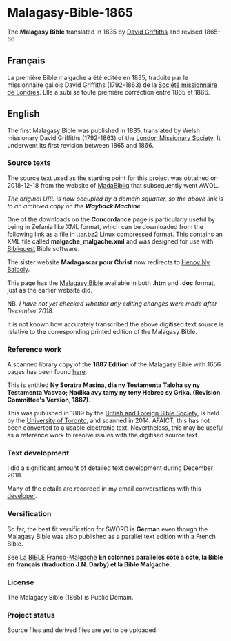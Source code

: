 # Malagasy-Bible-1865
The **Malagasy Bible** translated in 1835 by [David Griffiths](https://en.wikipedia.org/wiki/David_Griffiths_(missionary)) and revised 1865-66

## Français ##
La première Bible malgache a été éditée en 1835, traduite par le missionnaire gallois David Griffiths (1792-1863) de la [Société missionnaire de Londres](https://fr.wikipedia.org/wiki/Soci%C3%A9t%C3%A9_missionnaire_de_Londres). Elle a subi sa toute première correction entre 1865 et 1866.

## English ##
The first Malagasy Bible was published in 1835, translated by Welsh missionary David Griffiths (1792-1863) of the [London Missionary Society](https://en.wikipedia.org/wiki/London_Missionary_Society). It underwent its first revision between 1865 and 1866.

### Source texts ###
The source text used as the starting point for this project was obtained on 2018-12-18 from the website of [MadaBibliq](https://web.archive.org/web/20181218163116/http://madabibliq.org:80/) that subsequently went AWOL.

*The original URL is now occupied by a domain squatter, so the above link is to an archived copy on the **Wayback Machine**.*

One of the downloads on the **Concordance** page is particularly useful by being in Zefania like XML format, which can be downloaded from the following [link](https://web.archive.org/web/20181122034615/http://madabibliq.org/Concordance-malagasy/Linux_Bibliquest_Concordance_Malgache-2.1.0.tar.bz2) as a file in .tar.bz2 Linux compressed format. This contains an XML file called **malgache_malgache.xml** and was designed for use with [Bibliquest](https://www.bibliquest.net/) Bible software.

The sister website **Madagascar pour Christ** now redirects to [Henoy Ny Baiboly](https://nybaiboly.net/).

This page has the [Malagasy Bible](https://nybaiboly.net/Bible.htm) available in both **.htm** and **.doc** format, just as the earlier website did.

NB. *I have not yet checked whether any editing changes were made after December 2018.*

It is not known how accurately transcribed the above digitised text source is relative to the corresponding printed edition of the Malagasy Bible.

### Reference work ###

A scanned library copy of the **1887 Edition** of the Malagasy Bible with 1656 pages has been found [here](https://archive.org/details/nysoratramasinad00lond).

This is entitled **Ny Soratra Masina, dia ny Testamenta Taloha sy ny Testamenta Vaovao; Nadika avy tamy ny teny Hebreo sy Grika. (Revision Committee's Version, 1887)**.

This was published in 1889 by the [British and Foreign Bible Society](https://www.biblesociety.org.uk/), is held by the [University of Toronto](https://www.utoronto.ca/), and scanned in 2014. AFAICT, this has not been converted to a usable electronic text. Nevertheless, this may be useful as a reference work to resolve issues with the digitised source text.

### Text development ###
I did a significant amount of detailed text development during December 2018. 

Many of the details are recorded in my email conversations with this [developer](https://github.com/refdoc).

### Versification ###
So far, the best fit versification for SWORD is **German** even though the Malagasy Bible was also published as a parallel text edition with a French Bible.

See [La BIBLE Franco-Malgache](https://web.archive.org/web/20181206105212fw_/http://www.madabibliq.org/Bible_franco-malgache/Bible_table_matieres.htm) **En colonnes parallèles côte à côte, la Bible en français (traduction J.N. Darby) et la Bible Malgache.** 

### License ###
The Malagasy Bible (1865) is Public Domain.

### Project status ###
Source files and derived files are yet to be uploaded.

